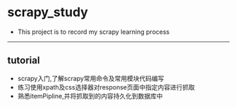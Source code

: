 # scrapy_study
* This project is to record my scrapy learning process

---
## tutorial
* scrapy入门,了解scrapy常用命令及常用模块代码编写
* 练习使用xpath及css选择器对response页面中指定内容进行抓取
* 熟悉itemPipline,并将抓取到的内容持久化到数据库中
